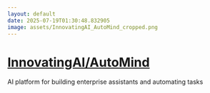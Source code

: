 ```yaml
---
layout: default
date: 2025-07-19T01:30:48.832905
image: assets/InnovatingAI_AutoMind_cropped.png
---
```


# [InnovatingAI/AutoMind](https://github.com/InnovatingAI/AutoMind)

AI platform for building enterprise assistants and automating tasks
